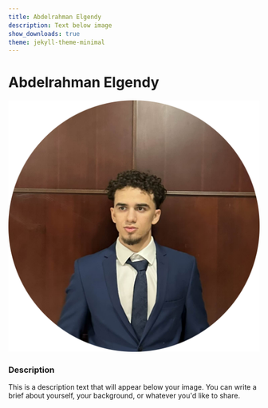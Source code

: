 ```yaml
---
title: Abdelrahman Elgendy
description: Text below image
show_downloads: true
theme: jekyll-theme-minimal
---
```


# Abdelrahman Elgendy

![Abdelrahman](assets/portfolio-pic.jpg)

### Description
This is a description text that will appear below your image. You can write a brief about yourself, your background, or whatever you'd like to share.
